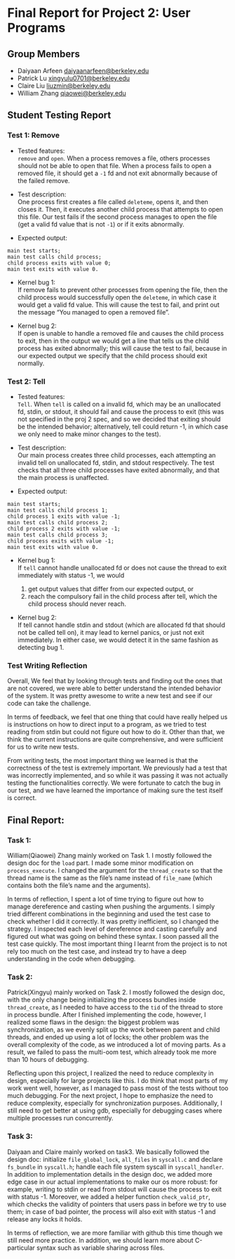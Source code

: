 Final Report for Project 2: User Programs
=========================================

## Group Members

* Daiyaan Arfeen <daiyaanarfeen@berkeley.edu>
* Patrick Lu <xingyulu0701@berkeley.edu>
* Claire Liu <liuzmin@berkeley.edu>
* William Zhang <qiaowei@berkeley.edu>

## Student Testing Report

### Test 1: Remove

* Tested features:  
`remove` and `open`. When a process removes a file, others processes should not be able to open that file. When a process fails to open a removed file, it should get a `-1` fd and not exit abnormally because of the failed remove.

* Test description:  
One process first creates a file called `deleteme`, opens it, and then closes it. Then, it executes another child process that attempts to open this file. Our test fails if the second process manages to open the file (get a valid fd value that is not `-1`) or if it exits abnormally. 

* Expected output:  
```
main test starts; 
main test calls child process;
child process exits with value 0;
main test exits with value 0.
```

* Kernel bug 1:  
If remove fails to prevent other processes from opening the file, then the child process would successfully open the `deleteme`, in which case it would get a valid fd value. This will cause the test to fail, and print out the message “You managed to open a removed file”.

* Kernel bug 2:  
If open is unable to handle a removed file and causes the child process to exit, then in the output we would get a line that tells us the child process has exited abnormally; this will cause the test to fail, because in our expected output we specify that the child process should exit normally.

### Test 2: Tell

* Tested features:   
`Tell`. When `tell` is called on a invalid fd, which may be an unallocated fd, stdin, or stdout, it should fail and cause the process to exit (this was not specified in the proj 2 spec, and so we decided that exiting should be the intended behavior; alternatively, tell could return -1, in which case we only need to make minor changes to the test). 

* Test description:   
Our main process creates three child processes, each attempting an invalid tell on unallocated fd, stdin, and stdout respectively. The test checks that all three child processes have exited abnormally, and that the main process is unaffected. 

* Expected output:  
```
main test starts;
main test calls child process 1;
child process 1 exits with value -1;
main test calls child process 2;
child process 2 exits with value -1;
main test calls child process 3;
child process exits with value -1;
main test exits with value 0.
```

* Kernel bug 1:  
If `tell` cannot handle unallocated fd or does not cause the thread to exit immediately with status -1, we would 
  1. get output values that differ from our expected output, or
  2. reach the compulsory fail in the child process after tell, which the child process should never reach.

* Kernel bug 2:  
If tell cannot handle stdin and stdout (which are allocated fd that should not be called tell on), it may lead to kernel panics, or just not exit immediately. In either case, we would detect it in the same fashion as detecting bug 1. 

### Test Writing Reflection
Overall, We feel that by looking through tests and finding out the ones that are not covered, we were able to better understand the intended behavior of the system. It was pretty awesome to write a new test and see if our code can take the challenge.

In terms of feedback, we feel that one thing that could have really helped us is instructions on how to direct input to a program, as we tried to test reading from stdin but could not figure out how to do it. Other than that, we think the current instructions are quite comprehensive, and were sufficient for us to write new tests.

From writing tests, the most important thing we learned is that the correctness of the test is extremely important. We previously had a test that was incorrectly implemented, and so while it was passing it was not actually testing the functionalities correctly. We were fortunate to catch the bug in our test, and we have learned the importance of making sure the test itself is correct.

## Final Report:

### Task 1: 
William(Qiaowei) Zhang mainly worked on Task 1. I mostly followed the design doc for the `load` part. I made some minor modification on `process_execute`. I changed the argument for the `thread_create` so that the thread name is the same as the file’s name instead of `file_name` (which contains both the file’s name and the arguments). 

In terms of reflection, I spent a lot of time trying to figure out how to manage dereference and casting when pushing the arguments. I simply tried different combinations in the beginning and used the test case to check whether I did it correctly. It was pretty inefficient, so I changed the strategy. I inspected each level of dereference and casting carefully and figured out what was going on behind these syntax. I soon passed all the test case quickly. The most important thing I learnt from the project is to not rely too much on the test case, and instead try to have a deep understanding in the code when debugging. 

### Task 2:
Patrick(Xingyu) mainly worked on Task 2. I mostly followed the design doc, with the only change being initializing the process bundles inside `thread_create`, as I needed to have access to the `tid` of the thread to store in process bundle. After I finished implementing the code, however, I realized some flaws in the design: the biggest problem was synchronization, as we evenly split up the work between parent and child threads, and ended up using a lot of locks; the other problem was the overall complexity of the code, as we introduced a lot of moving parts. As a result, we failed to pass the multi-oom test, which already took me more than 10 hours of debugging.

Reflecting upon this project, I realized the need to reduce complexity in design, especially for large projects like this. I do think that most parts of my work went well, however, as I managed to pass most of the tests without too much debugging. For the next project, I hope to emphasize the need to reduce complexity, especially for synchronization purposes. Additionally, I still need to get better at using gdb, especially for debugging cases where multiple processes run concurrently.

### Task 3: 
Daiyaan and Claire mainly worked on task3. We basically followed the design doc: initialize `file_global_lock`, `all_files` in `syscall.c` and declare `fs_bundle` in `syscall.h`; handle each file system syscall in `syscall_handler`. In addition to implementation details in the design doc, we added more edge case in our actual implementations to make our os more robust: for example, writing to stdin or read from stdout will cause the process to exit with status -1. Moreover, we added a helper function `check_valid_ptr`, which checks the validity of pointers that users pass in before we try to use them; in case of bad pointer, the process will also exit with status -1 and release any locks it holds. 

In terms of reflection, we are more familiar with github this time though we still need more practice. In addition, we should learn more about C-particular syntax such as variable sharing across files.

